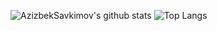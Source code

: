 ![AzizbekSavkimov's github stats](https://github-readme-stats.vercel.app/api?username=AzizbekSavkimov&count_private=true&bg_color=30,e96443,904e95&title_color=fff&text_color=fff)
![Top Langs](https://github-readme-stats.vercel.app/api/top-langs/?username=AzizbekSavkimov&theme=algolia&layout=compact&langs_count=10&hide=Jupyter%20Notebook&bg_color=30,e96443,904e95&title_color=fff&text_color=fff)
